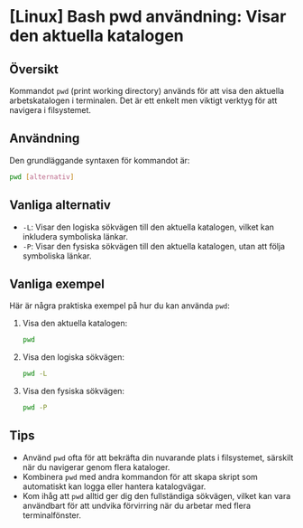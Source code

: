 # [Linux] Bash pwd användning: Visar den aktuella katalogen

## Översikt
Kommandot `pwd` (print working directory) används för att visa den aktuella arbetskatalogen i terminalen. Det är ett enkelt men viktigt verktyg för att navigera i filsystemet.

## Användning
Den grundläggande syntaxen för kommandot är:

```bash
pwd [alternativ]
```

## Vanliga alternativ
- `-L`: Visar den logiska sökvägen till den aktuella katalogen, vilket kan inkludera symboliska länkar.
- `-P`: Visar den fysiska sökvägen till den aktuella katalogen, utan att följa symboliska länkar.

## Vanliga exempel
Här är några praktiska exempel på hur du kan använda `pwd`:

1. Visa den aktuella katalogen:
   ```bash
   pwd
   ```

2. Visa den logiska sökvägen:
   ```bash
   pwd -L
   ```

3. Visa den fysiska sökvägen:
   ```bash
   pwd -P
   ```

## Tips
- Använd `pwd` ofta för att bekräfta din nuvarande plats i filsystemet, särskilt när du navigerar genom flera kataloger.
- Kombinera `pwd` med andra kommandon för att skapa skript som automatiskt kan logga eller hantera katalogvägar.
- Kom ihåg att `pwd` alltid ger dig den fullständiga sökvägen, vilket kan vara användbart för att undvika förvirring när du arbetar med flera terminalfönster.